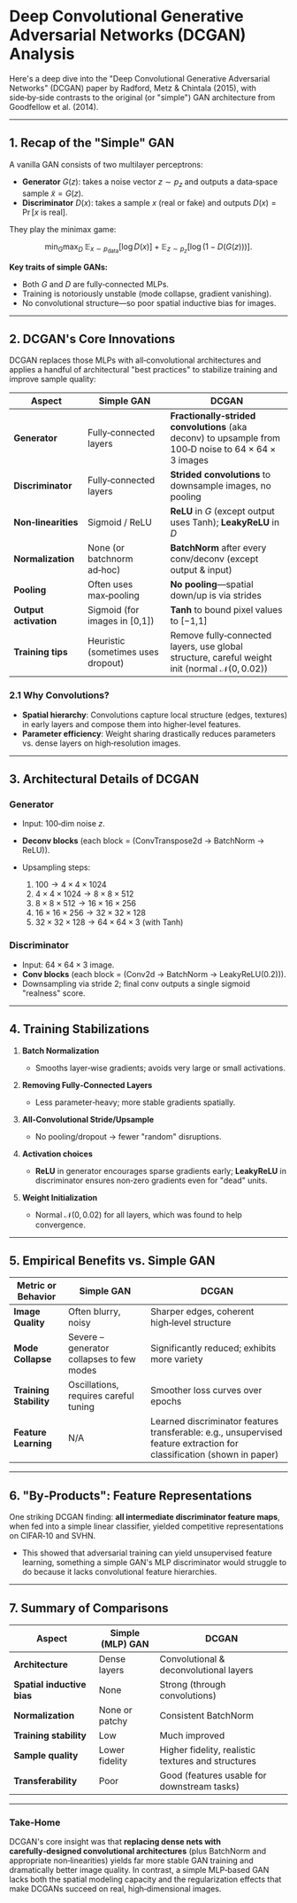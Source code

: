 # Deep Convolutional Generative Adversarial Networks (DCGAN) Analysis

Here's a deep dive into the "Deep Convolutional Generative Adversarial Networks" (DCGAN) paper by Radford, Metz & Chintala (2015), with side‑by‑side contrasts to the original (or "simple") GAN architecture from Goodfellow et al. (2014).

---

## 1. Recap of the "Simple" GAN

A vanilla GAN consists of two multilayer perceptrons:

* **Generator** $G(z)$: takes a noise vector $z \sim p_z$ and outputs a data‑space sample $\tilde{x} = G(z)$.
* **Discriminator** $D(x)$: takes a sample $x$ (real or fake) and outputs $D(x) = \Pr[x\text{ is real}]$.

They play the minimax game:

$$
\min_{G}\max_{D} \; \mathbb{E}_{x\sim p_{\text{data}}}[\log D(x)] \;+\;\mathbb{E}_{z\sim p_z}[\log(1 - D(G(z)))].
$$

**Key traits of simple GANs:**

* Both $G$ and $D$ are fully‑connected MLPs.
* Training is notoriously unstable (mode collapse, gradient vanishing).
* No convolutional structure—so poor spatial inductive bias for images.

---

## 2. DCGAN's Core Innovations

DCGAN replaces those MLPs with all‑convolutional architectures and applies a handful of architectural "best practices" to stabilize training and improve sample quality:

| Aspect                | Simple GAN                         | DCGAN                                                                                                           |
| --------------------- | ---------------------------------- | --------------------------------------------------------------------------------------------------------------- |
| **Generator**         | Fully‑connected layers             | **Fractionally‑strided convolutions** (aka deconv) to upsample from $100$‑D noise to $64\times64\times3$ images |
| **Discriminator**     | Fully‑connected layers             | **Strided convolutions** to downsample images, no pooling                                                       |
| **Non‑linearities**   | Sigmoid / ReLU                     | **ReLU** in $G$ (except output uses Tanh); **LeakyReLU** in $D$                                                 |
| **Normalization**     | None (or batchnorm ad‑hoc)         | **BatchNorm** after every conv/deconv (except output & input)                                                   |
| **Pooling**           | Often uses max‑pooling             | **No pooling**—spatial down/up is via strides                                                                   |
| **Output activation** | Sigmoid (for images in \[0,1])     | **Tanh** to bound pixel values to \[−1,1]                                                                       |
| **Training tips**     | Heuristic (sometimes uses dropout) | Remove fully‑connected layers, use global structure, careful weight init (normal $\mathcal{N}(0,0.02)$)         |

### 2.1 Why Convolutions?

* **Spatial hierarchy**: Convolutions capture local structure (edges, textures) in early layers and compose them into higher‑level features.
* **Parameter efficiency**: Weight sharing drastically reduces parameters vs. dense layers on high‑resolution images.

---

## 3. Architectural Details of DCGAN

### Generator

* Input: 100‑dim noise $z$.
* **Deconv blocks** (each block = (ConvTranspose2d → BatchNorm → ReLU)).
* Upsampling steps:

  1. $100 \to 4\times4\times1024$
  2. $4\times4\times1024 \to 8\times8\times512$
  3. $8\times8\times512 \to 16\times16\times256$
  4. $16\times16\times256 \to 32\times32\times128$
  5. $32\times32\times128 \to 64\times64\times3$ (with Tanh)

### Discriminator

* Input: $64\times64\times3$ image.
* **Conv blocks** (each block = (Conv2d → BatchNorm → LeakyReLU(0.2))).
* Downsampling via stride 2; final conv outputs a single sigmoid "realness" score.

---

## 4. Training Stabilizations

1. **Batch Normalization**

   * Smooths layer‑wise gradients; avoids very large or small activations.
2. **Removing Fully‑Connected Layers**

   * Less parameter‑heavy; more stable gradients spatially.
3. **All‑Convolutional Stride/Upsample**

   * No pooling/dropout → fewer "random" disruptions.
4. **Activation choices**

   * **ReLU** in generator encourages sparse gradients early; **LeakyReLU** in discriminator ensures non‑zero gradients even for "dead" units.
5. **Weight Initialization**

   * Normal $\mathcal{N}(0, 0.02)$ for all layers, which was found to help convergence.

---

## 5. Empirical Benefits vs. Simple GAN

| Metric or Behavior     | Simple GAN                                | DCGAN                                                                                                                  |
| ---------------------- | ----------------------------------------- | ---------------------------------------------------------------------------------------------------------------------- |
| **Image Quality**      | Often blurry, noisy                       | Sharper edges, coherent high‑level structure                                                                           |
| **Mode Collapse**      | Severe – generator collapses to few modes | Significantly reduced; exhibits more variety                                                                           |
| **Training Stability** | Oscillations, requires careful tuning     | Smoother loss curves over epochs                                                                                       |
| **Feature Learning**   | N/A                                       | Learned discriminator features transferable: e.g., unsupervised feature extraction for classification (shown in paper) |

---

## 6. "By‑Products": Feature Representations

One striking DCGAN finding: **all intermediate discriminator feature maps**, when fed into a simple linear classifier, yielded competitive representations on CIFAR‑10 and SVHN.

* This showed that adversarial training can yield unsupervised feature learning, something a simple GAN's MLP discriminator would struggle to do because it lacks convolutional feature hierarchies.

---

## 7. Summary of Comparisons

| Aspect                     | Simple (MLP) GAN | DCGAN                                              |
| -------------------------- | ---------------- | -------------------------------------------------- |
| **Architecture**           | Dense layers     | Convolutional & deconvolutional layers             |
| **Spatial inductive bias** | None             | Strong (through convolutions)                      |
| **Normalization**          | None or patchy   | Consistent BatchNorm                               |
| **Training stability**     | Low              | Much improved                                      |
| **Sample quality**         | Lower fidelity   | Higher fidelity, realistic textures and structures |
| **Transferability**        | Poor             | Good (features usable for downstream tasks)        |

---

### Take‑Home

DCGAN's core insight was that **replacing dense nets with carefully‑designed convolutional architectures** (plus BatchNorm and appropriate non‑linearities) yields far more stable GAN training and dramatically better image quality. In contrast, a simple MLP‑based GAN lacks both the spatial modeling capacity and the regularization effects that make DCGANs succeed on real, high‑dimensional images.